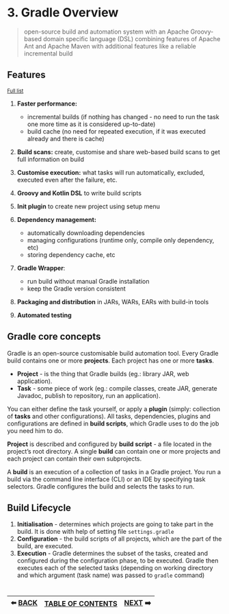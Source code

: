 # 3. Gradle Overview
> open-source build and automation system with an Apache Groovy-based domain specific language (DSL) combining features of Apache Ant and Apache Maven with additional features like a reliable incremental build

## Features
<sub>[Full list](https://gradle.org/features/)</sub>

1. **Faster performance:**
   - incremental builds (if nothing has changed - no need to run the task one more time as it is considered up-to-date)
   - build cache (no need for repeated execution, if it was executed already and there is cache)

2. **Build scans:**
create, customise and share web-based build scans to get full information on build

3. **Customise execution:** 
what tasks will run automatically, excluded, executed even after the failure, etc.

4. **Groovy and Kotlin DSL** to write build scripts

5. **Init plugin** to create new project using setup menu

6. **Dependency management:**
   - automatically downloading dependencies
   - managing configurations (runtime only, compile only dependency, etc)
   - storing dependency cache, etc

7. **Gradle Wrapper**:
   - run build without manual Gradle installation 
   - keep the Gradle version consistent

8. **Packaging and distribution** in JARs, WARs, EARs with build-in tools

9. **Automated testing**

## Gradle core concepts 
Gradle is an open-source customisable build automation tool.
Every Gradle build contains one or more **projects**. 
Each project has one or more **tasks**.

- **Project** - is the thing that Gradle builds (eg.: library JAR, web application).
- **Task** - some piece of work (eg.: compile classes, create JAR, generate Javadoc, publish to repository, run an application).

You can either define the task yourself, or apply a **plugin** (simply: collection of **tasks** and other configurations).
All tasks, dependencies, plugins and configurations are defined in **build scripts**, which Gradle uses to do the job you need him to do. 

**Project** is described and configured by **build script** - a file located in the project’s root directory. 
A single **build** can contain one or more projects and each project can contain their own subprojects. 

A **build** is an execution of a collection of tasks in a Gradle project. You run a build via the command line interface (CLI) or an IDE by specifying task selectors. Gradle configures the build and selects the tasks to run. 

## Build Lifecycle

1. **Initialisation** - determines which projects are going to take part in the build. It is done with help of setting file `settings.gradle`
2. **Configuration** - the build scripts of all projects, which are the part of the build, are executed.
3. **Execution** - Gradle determines the subset of the tasks, created and configured during the configuration phase, to be executed. Gradle then executes each of the selected tasks (depending on working directory and which argument (task name) was passed to `gradle` command)

#   
|:arrow_left: [BACK](https://github.com/yanamlnk/gradle-notes/blob/main/contents/2-how-to-install/README.md)|[TABLE OF CONTENTS](https://github.com/yanamlnk/gradle-notes#table-of-contents)|[NEXT](https://github.com/yanamlnk/gradle-notes/blob/main/contents/4-gradle-project/README.md) :arrow_right:|
| --- | --- | --- |
